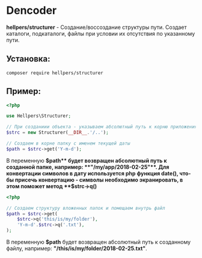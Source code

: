 # Dencoder
**hellpers/structurer** - Создание/воссоздание структуры пути. Создает каталоги, подкаталоги, файлы при условии их отсутствия по указанному пути.

## Установка:
	composer require hellpers/structurer

## Пример:
```php
<?php

use Hellpers\Structurer;

// При созданиии объекта - указываем абсолютный путь к корню приложения
$strc = new Structurer(__DIR__.'/..');

// Создаем в корне папку с именем текущей даты
$path = $strc->get('Y-m-d');
```
В переменную **$path** будет возвращен абсолютный путь к созданной папке, например: **"/my/app/2018-02-25"**.
Для конвертации символов в дату используется php функция date(), что-бы присечь конвертацию - символы необходимо экранировать, в этом поможет метод **$strc->q()**

```php
<?php

// Создаем структуру вложенных папок и помещаем внутрь файл
$path = $strc->get(
	$strc->q('this/is/my/folder'),
	'Y-m-d'.$strc->q('.txt'),
);
```
В переменную **$path** будет возвращен абсолютный путь к созданному файлу, например: **"/this/is/my/folder/2018-02-25.txt"**.